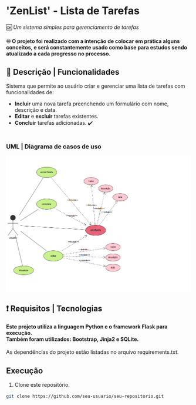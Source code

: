 # 'ZenList' - Lista de Tarefas 
🆗 _Um sistema simples para gerenciamento de tarefas_

#### ♾️ O projeto foi realizado com a intenção de colocar em prática alguns conceitos, e será constantemente usado como base para estudos sendo atualizado a cada progresso no processo.

## 🌟 Descrição | Funcionalidades
Sistema que permite ao usuário criar e gerenciar uma lista de tarefas com funcionalidades de:
- **Incluir** uma nova tarefa preenchendo um formulário com nome, descrição e data.
- **Editar** e **excluir** tarefas existentes.
- **Concluir** tarefas adicionadas. ✔️


#

### UML | Diagrama de casos de uso

![Diagrama](./sistematarefas/static/diagrama.png)


## ❗ Requisitos | Tecnologias

#### Este projeto utiliza a linguagem Python e o framework Flask para execução. <br/> Também foram utilizados: Bootstrap, Jinja2 e SQLite.<br/>

As dependências do projeto estão listadas no arquivo requirements.txt.


## Execução
1. Clone este repositório.
```bash
git clone https://github.com/seu-usuario/seu-repositorio.git

